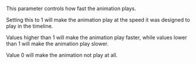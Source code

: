 This parameter controls how fast the animation plays.

Setting this to 1 will make the animation play at the speed it was
designed to play in the timeline.

Values higher than 1 will make the animation play faster, while values lower than 1 will make the animation play slower.

Value 0 will make the animation not play at all.